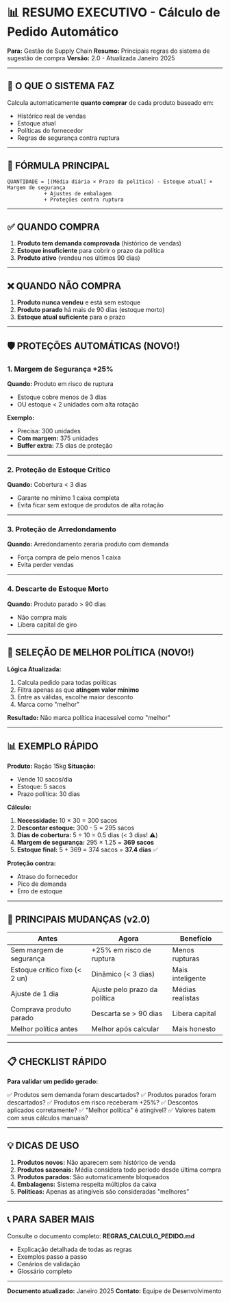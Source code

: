 # 📊 RESUMO EXECUTIVO - Cálculo de Pedido Automático

**Para:** Gestão de Supply Chain
**Resumo:** Principais regras do sistema de sugestão de compra
**Versão:** 2.0 - Atualizada Janeiro 2025

---

## 🎯 O QUE O SISTEMA FAZ

Calcula automaticamente **quanto comprar** de cada produto baseado em:
- Histórico real de vendas
- Estoque atual
- Políticas do fornecedor
- Regras de segurança contra ruptura

---

## 📐 FÓRMULA PRINCIPAL

```
QUANTIDADE = [(Média diária × Prazo da política) - Estoque atual] × Margem de segurança
            + Ajustes de embalagem
            + Proteções contra ruptura
```

---

## ✅ QUANDO COMPRA

1. **Produto tem demanda comprovada** (histórico de vendas)
2. **Estoque insuficiente** para cobrir o prazo da política
3. **Produto ativo** (vendeu nos últimos 90 dias)

---

## ❌ QUANDO NÃO COMPRA

1. **Produto nunca vendeu** e está sem estoque
2. **Produto parado** há mais de 90 dias (estoque morto)
3. **Estoque atual suficiente** para o prazo

---

## 🛡️ PROTEÇÕES AUTOMÁTICAS (NOVO!)

### **1. Margem de Segurança +25%**
**Quando:** Produto em risco de ruptura
- Estoque cobre menos de 3 dias
- OU estoque < 2 unidades com alta rotação

**Exemplo:**
- Precisa: 300 unidades
- **Com margem:** 375 unidades
- **Buffer extra:** 7.5 dias de proteção

---

### **2. Proteção de Estoque Crítico**
**Quando:** Cobertura < 3 dias
- Garante no mínimo 1 caixa completa
- Evita ficar sem estoque de produtos de alta rotação

---

### **3. Proteção de Arredondamento**
**Quando:** Arredondamento zeraria produto com demanda
- Força compra de pelo menos 1 caixa
- Evita perder vendas

---

### **4. Descarte de Estoque Morto**
**Quando:** Produto parado > 90 dias
- Não compra mais
- Libera capital de giro

---

## 🎯 SELEÇÃO DE MELHOR POLÍTICA (NOVO!)

**Lógica Atualizada:**
1. Calcula pedido para todas políticas
2. Filtra apenas as que **atingem valor mínimo**
3. Entre as válidas, escolhe maior desconto
4. Marca como "melhor"

**Resultado:** Não marca política inacessível como "melhor"

---

## 📊 EXEMPLO RÁPIDO

**Produto:** Ração 15kg
**Situação:**
- Vende 10 sacos/dia
- Estoque: 5 sacos
- Prazo política: 30 dias

**Cálculo:**
1. **Necessidade:** 10 × 30 = 300 sacos
2. **Descontar estoque:** 300 - 5 = 295 sacos
3. **Dias de cobertura:** 5 ÷ 10 = 0.5 dias (< 3 dias! ⚠️)
4. **Margem de segurança:** 295 × 1.25 = **369 sacos**
5. **Estoque final:** 5 + 369 = 374 sacos = **37.4 dias** ✅

**Proteção contra:**
- Atraso do fornecedor
- Pico de demanda
- Erro de estoque

---

## 🚨 PRINCIPAIS MUDANÇAS (v2.0)

| Antes | Agora | Benefício |
|-------|-------|-----------|
| Sem margem de segurança | +25% em risco de ruptura | Menos rupturas |
| Estoque crítico fixo (< 2 un) | Dinâmico (< 3 dias) | Mais inteligente |
| Ajuste de 1 dia | Ajuste pelo prazo da política | Médias realistas |
| Comprava produto parado | Descarta se > 90 dias | Libera capital |
| Melhor política antes | Melhor após calcular | Mais honesto |

---

## 📋 CHECKLIST RÁPIDO

**Para validar um pedido gerado:**

✅ Produtos sem demanda foram descartados?
✅ Produtos parados foram descartados?
✅ Produtos em risco receberam +25%?
✅ Descontos aplicados corretamente?
✅ "Melhor política" é atingível?
✅ Valores batem com seus cálculos manuais?

---

## 💡 DICAS DE USO

1. **Produtos novos:** Não aparecem sem histórico de venda
2. **Produtos sazonais:** Média considera todo período desde última compra
3. **Produtos parados:** São automaticamente bloqueados
4. **Embalagens:** Sistema respeita múltiplos da caixa
5. **Políticas:** Apenas as atingíveis são consideradas "melhores"

---

## 📞 PARA SABER MAIS

Consulte o documento completo: **REGRAS_CALCULO_PEDIDO.md**
- Explicação detalhada de todas as regras
- Exemplos passo a passo
- Cenários de validação
- Glossário completo

---

**Documento atualizado:** Janeiro 2025
**Contato:** Equipe de Desenvolvimento
